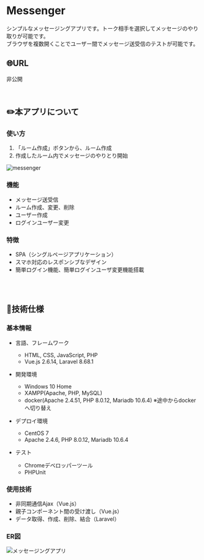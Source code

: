 # Messenger
シンプルなメッセージングアプリです。トーク相手を選択してメッセージのやり取りが可能です。<br>
ブラウザを複数開くことでユーザー間でメッセージ送受信のテストが可能です。

## :globe_with_meridians:URL
非公開

<br>

## :pencil2:本アプリについて

### 使い方
1. 「ルーム作成」ボタンから、ルーム作成
2. 作成したルーム内でメッセージのやりとり開始

![messenger](https://user-images.githubusercontent.com/92190851/141328735-802d9248-8e17-4211-ad81-e3050b366001.png)

### 機能

- メッセージ送受信
- ルーム作成、変更、削除
- ユーザー作成
- ログインユーザー変更

### 特徴

- SPA（シングルページアプリケーション）
- スマホ対応のレスポンシブなデザイン
- 簡単ログイン機能、簡単ログインユーザ変更機能搭載

<br>
<br>

## :page_facing_up:技術仕様

### 基本情報
- 言語、フレームワーク
    - HTML, CSS, JavaScript, PHP
    - Vue.js 2.6.14, Laravel 8.68.1

- 開発環境
    - Windows 10 Home
    - XAMPP(Apache, PHP, MySQL)
    - docker(Apache 2.4.51, PHP 8.0.12, Mariadb 10.6.4) ※途中からdockerへ切り替え

- デプロイ環境
    - CentOS 7
    - Apache 2.4.6, PHP 8.0.12, Mariadb 10.6.4

- テスト
    - Chromeデベロッパーツール
    - PHPUnit

### 使用技術

- 非同期通信Ajax（Vue.js）
- 親子コンポーネント間の受け渡し（Vue.js）
- データ取得、作成、削除、結合（Laravel）

### ER図

![メッセージングアプリ](https://user-images.githubusercontent.com/92190851/141139708-b391d20d-1478-4e65-9962-7d0311096252.png)
